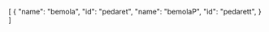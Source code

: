 [
  {
    "name": "bemola",
    "id": "pedaret",
    "name": "bemolaP",
    "id": "pedarett",
  }
]

